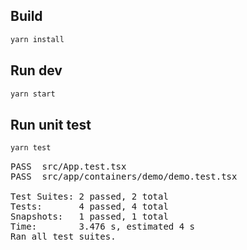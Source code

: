 ## Build

```sh
yarn install
```

## Run dev

```sh
yarn start
```

## Run unit test

```sh
yarn test
```

<pre>
PASS  src/App.test.tsx
PASS  src/app/containers/demo/demo.test.tsx

Test Suites: 2 passed, 2 total
Tests:       4 passed, 4 total
Snapshots:   1 passed, 1 total
Time:        3.476 s, estimated 4 s
Ran all test suites.
</pre>

